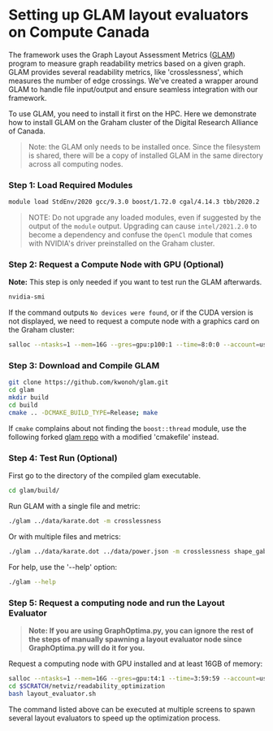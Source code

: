 # Setting up GLAM layout evaluators on Compute Canada

The framework uses the Graph Layout Assessment Metrics ([GLAM](https://github.com/kwonoh/glam)) program to measure graph readability metrics based on a given graph. GLAM provides several readability metrics, like 'crosslessness', which measures the number of edge crossings. We've created a wrapper around GLAM to handle file input/output and ensure seamless integration with our framework.

To use GLAM, you need to install it first on the HPC. Here we demonstrate how to install GLAM on the Graham cluster of the Digital Research Alliance of Canada. 

>Note: the GLAM only needs to be installed once. Since the filesystem is shared, there will be a copy of installed GLAM in the same directory across all computing nodes.

### Step 1: Load Required Modules

```bash
module load StdEnv/2020 gcc/9.3.0 boost/1.72.0 cgal/4.14.3 tbb/2020.2 
```

>NOTE: Do not upgrade any loaded modules, even if suggested by the output of the `module` output. Upgrading can cause `intel/2021.2.0` to become a dependency and confuse the `OpenCl` module that comes with NVIDIA's driver preinstalled on the Graham cluster.

### Step 2: Request a Compute Node with GPU (Optional)

**Note:** This step is only needed if you want to test run the GLAM afterwards.

```bash
nvidia-smi
```
If the command outputs `No devices were found`, or if the CUDA version is not displayed, we need to request a compute node with a graphics card on the Graham cluster:

```bash
salloc --ntasks=1 --mem=16G --gres=gpu:p100:1 --time=8:0:0 --account=username
```

### Step 3: Download and Compile GLAM

```bash
git clone https://github.com/kwonoh/glam.git
cd glam
mkdir build
cd build
cmake .. -DCMAKE_BUILD_TYPE=Release; make
```

If `cmake` complains about not finding the `boost::thread` module, use the following forked [glam repo](https://github.com/0xC000005/glam) with a modified 'cmakefile' instead.

### Step 4: Test Run (Optional)

First go to the directory of the compiled glam executable. 
```bash
cd glam/build/
```

Run GLAM with a single file and metric:

```bash
./glam ../data/karate.dot -m crosslessness
```

Or with multiple files and metrics:

```bash
./glam ../data/karate.dot ../data/power.json -m crosslessness shape_gabriel
```

For help, use the '--help' option:

```bash
./glam --help
```

### Step 5: Request a computing node and run the Layout Evaluator

>**Note: If you are using GraphOptima.py, you can ignore the rest of the steps of manually spawning a layout evaluator node since GraphOptima.py will do it for you.**

Request a computing node with GPU installed and at least 16GB of memory:

```bash
salloc --ntasks=1 --mem=16G --gres=gpu:t4:1 --time=3:59:59 --account=username --job-name=layout_evaluator
cd $SCRATCH/netviz/readability_optimization
bash layout_evaluator.sh
```

The command listed above can be executed at multiple screens to spawn several layout evaluators to speed up the optimization process.
